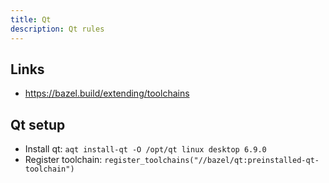 ```yaml
---
title: Qt
description: Qt rules
---
```


## Links

- https://bazel.build/extending/toolchains

## Qt setup

- Install qt: `aqt install-qt -O /opt/qt linux desktop 6.9.0`
- Register toolchain: `register_toolchains("//bazel/qt:preinstalled-qt-toolchain")`
